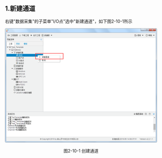 

## 1.新建通道

右键"数据采集"的子菜单"I/O点"选中"新建通道"，如下图2-10-1所示

![](../../assets/新建通道.png)

<center>图2-10-1 创建通道</center>

